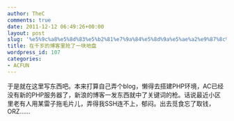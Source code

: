 ```yaml
---
author: TheC
comments: true
date: 2011-12-12 06:49:26+00:00
layout: post
slug: '%e5%9c%a8%e5%8d%83%e5%b2%81%e7%9a%84%e5%8d%9a%e5%ae%a2%e9%87%8c%e6%8a%a2%e4%ba%86%e4%b8%80%e5%9d%97%e5%9c%b0%e7%9b%98'
title: 在千岁的博客里抢了一块地盘
wordpress_id: 107
categories:
- ACFUN
---
```


于是就在这里写东西吧。本来打算自己弄个blog，懒得去搭建PHP环境，AC已经没有新的PHP服务器了，新浪的博客一发东西就中了关键词的枪。话说最近小区里老有人用某雷子拖毛片儿，弄得我SSH连不上，郁闷。出去觅食忘了取钱，ORZ……
